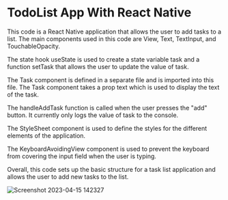 
# TodoList App With React Native

This code is a React Native application that allows the user to add tasks to a list. The main components used in this code are View, Text, TextInput, and TouchableOpacity.

The state hook useState is used to create a state variable task and a function setTask that allows the user to update the value of task.

The Task component is defined in a separate file and is imported into this file. The Task component takes a prop text which is used to display the text of the task.

The handleAddTask function is called when the user presses the "add" button. It currently only logs the value of task to the console.

The StyleSheet component is used to define the styles for the different elements of the application.

The KeyboardAvoidingView component is used to prevent the keyboard from covering the input field when the user is typing.

Overall, this code sets up the basic structure for a task list application and allows the user to add new tasks to the list.

![Screenshot 2023-04-15 142327](https://user-images.githubusercontent.com/39787176/232202518-31659b49-6a46-44c3-ab3d-80c84030c836.png)




